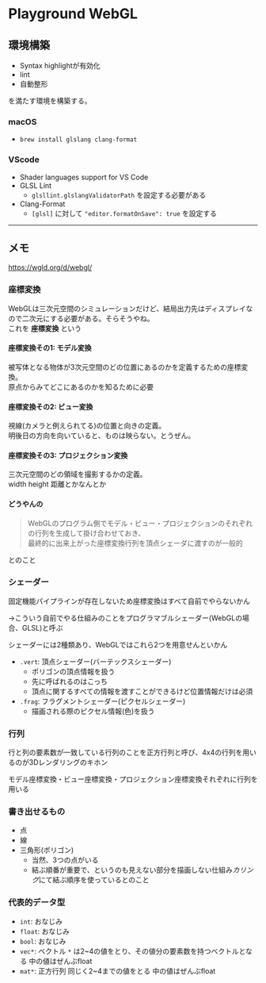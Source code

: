 # Playground WebGL

## 環境構築

- Syntax highlightが有効化
- lint
- 自動整形

を満たす環境を構築する。

### macOS

- `brew install glslang clang-format`

### VScode

- Shader languages support for VS Code
- GLSL Lint
    - `glsllint.glslangValidatorPath` を設定する必要がある
- Clang-Format
    - `[glsl]` に対して `"editor.formatOnSave": true` を設定する

---

## メモ

https://wgld.org/d/webgl/

### 座標変換

WebGLは三次元空間のシミュレーションだけど、結局出力先はディスプレイなので二次元にする必要がある。そらそうやね。  
これを **座標変換** という

#### 座標変換その1: モデル変換

被写体となる物体が3次元空間のどの位置にあるのかを定義するための座標変換。  
原点からみてどこにあるのかを知るために必要

#### 座標変換その2: ビュー変換

視線(カメラと例えられてる)の位置と向きの定義。  
明後日の方向を向いていると、ものは映らない。とうぜん。

#### 座標変換その3: プロジェクション変換

三次元空間のどの領域を撮影するかの定義。  
width height 距離とかなんとか

#### どうやんの

> WebGLのプログラム側でモデル・ビュー・プロジェクションのそれぞれの行列を生成して掛け合わせておき、  
> 最終的に出来上がった座標変換行列を頂点シェーダに渡すのが一般的

とのこと

### シェーダー

固定機能パイプラインが存在しないため座標変換はすべて自前でやらないかん

→こういう自前でやる仕組みのことをプログラマブルシェーダー(WebGLの場合、GLSL)と呼ぶ

シェーダーには2種類あり、WebGLではこれら2つを用意せんといかん

- `.vert`: 頂点シェーダー(バーテックスシェーダー)
    - ポリゴンの頂点情報を扱う
    - 先に呼ばれるのはこっち
    - 頂点に関するすべての情報を渡すことができるけど位置情報だけは必須
- `.frag`: フラグメントシェーダー(ピクセルシェーダー)
    - 描画される際のピクセル情報(色)を扱う

### 行列

行と列の要素数が一致している行列のことを正方行列と呼び、4x4の行列を用いるのが3Dレンダリングのキホン

モデル座標変換・ビュー座標変換・プロジェクション座標変換それぞれに行列を用いる

### 書き出せるもの

- 点
- 線
- 三角形(ポリゴン)
    - 当然、3つの点がいる
    - 結ぶ順番が重要で、というのも見えない部分を描画しない仕組み*カリング*にて結ぶ順序を使っているとのこと

### 代表的データ型

- `int`: おなじみ
- `float`: おなじみ
- `bool`: おなじみ
- `vec*`: ベクトル `*` は2~4の値をとり、その値分の要素数を持つベクトルとなる 中の値はぜんぶfloat
- `mat*`: 正方行列 同じく2~4までの値をとる 中の値はぜんぶfloat
